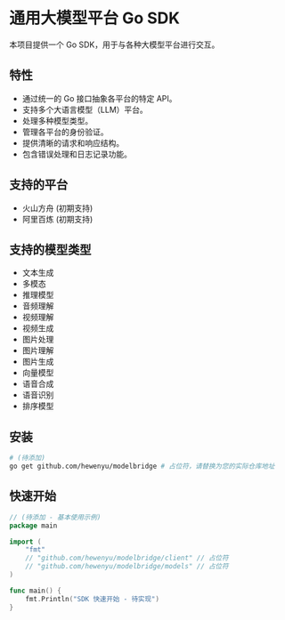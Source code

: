 # 通用大模型平台 Go SDK

本项目提供一个 Go SDK，用于与各种大模型平台进行交互。

## 特性

*   通过统一的 Go 接口抽象各平台的特定 API。
*   支持多个大语言模型（LLM）平台。
*   处理多种模型类型。
*   管理各平台的身份验证。
*   提供清晰的请求和响应结构。
*   包含错误处理和日志记录功能。

## 支持的平台

*   火山方舟 (初期支持)
*   阿里百炼 (初期支持)

## 支持的模型类型

*   文本生成
*   多模态
*   推理模型
*   音频理解
*   视频理解
*   视频生成
*   图片处理
*   图片理解
*   图片生成
*   向量模型
*   语音合成
*   语音识别
*   排序模型

## 安装

```bash
# (待添加)
go get github.com/hewenyu/modelbridge # 占位符，请替换为您的实际仓库地址
```

## 快速开始

```go
// (待添加 - 基本使用示例)
package main

import (
	"fmt"
	// "github.com/hewenyu/modelbridge/client" // 占位符
	// "github.com/hewenyu/modelbridge/models" // 占位符
)

func main() {
	fmt.Println("SDK 快速开始 - 待实现")
}

``` 